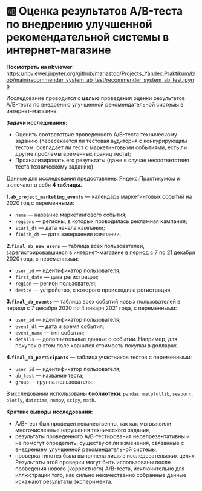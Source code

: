 # 🆎 Оценка результатов A/B-теста по внедрению улучшенной рекомендательной системы в интернет-магазине

**Посмотреть на nbviewer**: https://nbviewer.jupyter.org/github/mariastoo/Projects_Yandex.Praktikum/blob/main/recommender_system_ab_test/recommender_system_ab_test.ipynb

Исследование проводится с **целью** проведения оценки результатов A/B-теста по внедрению улучшенной рекомендательной системы в интернет-магазине. 

**Задачи исследования:**
- Оценить соответствие проведенного A/B-теста техническому заданию (пересекается ли тестовая аудитория с конкурирующим тестом, совпадает ли тест с маркетинговыми событиями, есть ли другие проблемы временных границ теста);
- Проанализировать его результаты (даже в случае несоответствия теста техническому заданию).

Данные для исследования предоставлены Яндекс.Практикумом и включают в себя **4 таблицы.**

**1.`ab_project_marketing_events`** — календарь маркетинговых событий на 2020 год с переменными:
- `name` — название маркетингового события;
- `regions` — регионы, в которых проводилась рекламная кампания;
- `start_dt` — дата начала кампании;
- `finish_dt` — дата завершения кампании.

**2.`final_ab_new_users`** — таблица всех пользователей, зарегистрировавшиеся в интернет-магазине в период с 7 по 21 декабря 2020 года, с переменными:
- `user_id` — идентификатор пользователя;
- `first_date` — дата регистрации;
- `region` — регион пользователя;
- `device` — устройство, с которого происходила регистрация.

**3.`final_ab_events`** — таблица всех событий новых пользователей в период с 7 декабря 2020 по 4 января 2021 года, с переменными:
- `user_id` — идентификатор пользователя;
- `event_dt` — дата и время события;
- `event_name` — тип события;
- `details` — дополнительные данные о событии. Например, для покупок в этом поле хранится стоимость покупки в долларах.

**4.`final_ab_participants`** — таблица участников тестов с переменными:
- `user_id` — идентификатор пользователя;
- `ab_test` — название теста;
- `group` — группа пользователя.

В исследовании использованы **библиотеки**: `pandas`, `matplotlib`, `seaborn`, `plotly`, `datetime`, `numpy`, `scipy`, `math`.

**Краткие выводы исследования:**
- A/B-тест был проведен некачественно, так как мы выявили многочисленные нарушения технического задания,
- результаты проведенного A/B-тестирования нерепрезентативны и не помогут определить, существуют ли изменения, связанные с внедрением улучшенной рекомендательной системы,
- проверка гипотез была выполнена лишь в исследовательских целях. Результаты этой проверки могут быть использованы после проведения нового (корректного) A/B-теста, исключительно для иллюстрации того, как сильно некачественно собранные данные искажают результаты эксперимента.
